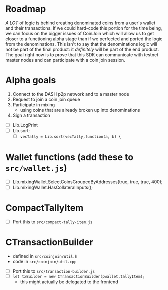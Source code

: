 # Roadmap

_A LOT_ of logic is behind creating denominated coins from a user's wallet and
their transactions. If we could hard-code this portion for the time being, we
can focus on the bigger issues of CoinJoin which will allow us to get closer to
a functioning alpha stage than if we perfected and ported the logic from the
denominations. This isn't to say that the denominations logic will not be part
of the final product: it _definitely_ will be part of the end product. The goal
right now is to prove that this SDK can communicate with testnet master nodes
and can participate with a coin join session.

# Alpha goals

1. Connect to the DASH p2p network and to a master node
2. Request to join a coin join queue
3. Participate in mixing
    - using coins that are already broken up into denominations
4. Sign a transaction

-   [ ] Lib.LogPrint
-   [ ] Lib.sort:
    -   [ ] `vecTally = Lib.sort(vecTally,function(a, b) {`

# Wallet functions (add these to `src/wallet.js`)

-   [ ] Lib.mixingWallet.SelectCoinsGroupedByAddresses(true, true, true, 400);
-   [ ] Lib.mixingWallet.HasCollateralInputs();

# CompactTallyItem

-   [ ] Port this to `src/compact-tally-item.js`

# CTransactionBuilder

-   defined in `src/coinjoin/util.h`
-   code in `src/coinjoin/util.cpp`
-   [ ] Port this to `src/transaction-builder.js`
-   [ ] `let txBuilder = new CTransactionBuilder(pwallet,tallyItem);`
    -   this might actually be delegated to the frontend
